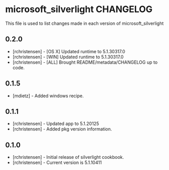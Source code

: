 microsoft_silverlight CHANGELOG
===============================

This file is used to list changes made in each version of microsoft_silverlight

0.2.0
-----
- [rchristensen] - [OS X] Updated runtime to 5.1.30317.0
- [rchristensen] - [WIN] Updated runtime to 5.1.30317.0
- [rchristensen] - [ALL] Brought README/metadata/CHANGELOG up to code.

0.1.5
-----
- [mdietz] - Added windows recipe.

0.1.1
-----
- [rchristensen] - Updated app to 5.1.20125
- [rchristensen] - Added pkg version information.

0.1.0
-----
- [rchristensen] - Initial release of silverlight cookbook.
- [rchristensen] - Current version is 5.1.10411